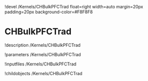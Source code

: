 <!-- MOOSE Object Documentation Stub: Remove this when content is added. -->!devel /Kernels/CHBulkPFCTrad float=right width=auto margin=20px padding=20px background-color=#F8F8F8


# CHBulkPFCTrad
!description /Kernels/CHBulkPFCTrad

!parameters /Kernels/CHBulkPFCTrad

!inputfiles /Kernels/CHBulkPFCTrad

!childobjects /Kernels/CHBulkPFCTrad
